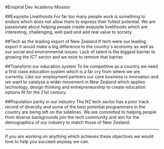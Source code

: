 #Enspiral Dev Academy Mission

##Exquisite Livelihoods
For far too many people work is something to endure which does not allow them to express their fullest potential. We are passionate about helping people create exquisite livelihoods which are interesting, challenging, well paid and add real value to society.

##Tech as the leading export of New Zealand
If tech were our leading export it would make a big difference to the country's economy as well as our social and environmental issues. Lack of talent is the biggest barrier to growing the ICT sector and we exist to remove that barrier. 

##Transform our education system
To be competitive as a country we need a first class education system which is a far cry from where we are currently. Like our employment partners our core business is innovation and we want to catalyse a wider movement in New Zealand which applies technology, design thinking and entrepreneurship to create education options fit for the 21st century.

##Population parity in our industry
The NZ tech sector has a poor track record of diversity and some of the best potential programmers in the country are being left on the sidelines. We are committed to helping people from diverse backgrounds join the tech community and aim for the demographics of our industry to match those of New Zealand.

---
If you are working on anything which achieves these objectives we would love to help you succeed anyway we can.